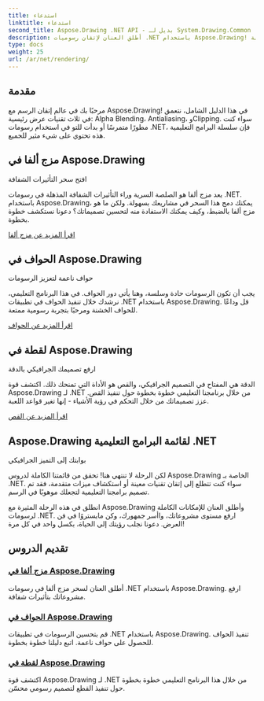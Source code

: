 ```yaml
---
title: استدعاء
linktitle: استدعاء
second_title: Aspose.Drawing .NET API - بديل لـ System.Drawing.Common
description: أطلق العنان لإتقان رسوميات .NET باستخدام Aspose.Drawing! ارفع مستوى المشروعات باستخدام مزج ألفا للحصول على تأثيرات شفافة. تعلم الحواف والقص للتصميمات المحسنة.
type: docs
weight: 25
url: /ar/net/rendering/
---
```

## مقدمة

مرحبًا بك في عالم إتقان الرسم مع Aspose.Drawing! في هذا الدليل الشامل، نتعمق في ثلاث تقنيات عرض رئيسية: Alpha Blending، Antialiasing، وClipping. سواء كنت مطورًا متمرسًا أو بدأت للتو في استخدام رسومات .NET، فإن سلسلة البرامج التعليمية هذه تحتوي على شيء مثير للجميع.

## مزج ألفا في Aspose.Drawing
افتح سحر التأثيرات الشفافة

يعد مزج ألفا هو الصلصة السرية وراء التأثيرات الشفافة المذهلة في رسومات .NET. باستخدام Aspose.Drawing، يمكنك دمج هذا السحر في مشاريعك بسهولة. ولكن ما هو مزج ألفا بالضبط، وكيف يمكنك الاستفادة منه لتحسين تصميماتك؟ دعونا نستكشف خطوة بخطوة.

[اقرأ المزيد عن مزج ألفا](./alpha-blending/)

## الحواف في Aspose.Drawing
حواف ناعمة لتعزيز الرسومات

يجب أن تكون الرسومات حادة وسلسة، وهنا يأتي دور الحواف. في هذا البرنامج التعليمي، نرشدك خلال تنفيذ الحواف في تطبيقات .NET باستخدام Aspose.Drawing. قل وداعًا للحواف الخشنة ومرحبًا بتجربة رسومية ممتعة.

[اقرأ المزيد عن الحواف](./antialiasing/)

## لقطة في Aspose.Drawing
ارفع تصميمك الجرافيكي بالدقة

الدقة هي المفتاح في التصميم الجرافيكي، والقص هو الأداة التي تمنحك ذلك. اكتشف قوة Aspose.Drawing لـ .NET من خلال برنامجنا التعليمي خطوة بخطوة حول تنفيذ القص. عزز تصميماتك من خلال التحكم في رؤية الأشياء - إنها تغير قواعد اللعبة.

[اقرأ المزيد عن القص](./clipping/)

## Aspose.Drawing لقائمة البرامج التعليمية .NET
بوابتك إلى التميز الجرافيكي

لكن الرحلة لا تنتهي هنا! تحقق من قائمتنا الكاملة لدروس Aspose.Drawing الخاصة بـ .NET. سواء كنت تتطلع إلى إتقان تقنيات معينة أو استكشاف ميزات متقدمة، فقد تم تصميم برامجنا التعليمية لتجعلك موهوبًا في الرسم.

انطلق في هذه الرحلة المثيرة مع Aspose.Drawing وأطلق العنان للإمكانات الكاملة لرسومات .NET. ارفع مستوى مشروعاتك، واأسر جمهورك، وكن مايستروًا في فن العرض. دعونا نجلب رؤيتك إلى الحياة، بكسل واحد في كل مرة!
## تقديم الدروس
### [مزج ألفا في Aspose.Drawing](./alpha-blending/)
أطلق العنان لسحر مزج ألفا في رسومات .NET باستخدام Aspose.Drawing. ارفع مشروعاتك بتأثيرات شفافة.
### [الحواف في Aspose.Drawing](./antialiasing/)
قم بتحسين الرسومات في تطبيقات .NET باستخدام Aspose.Drawing. تنفيذ الحواف للحصول على حواف ناعمة. اتبع دليلنا خطوة بخطوة.
### [لقطة في Aspose.Drawing](./clipping/)
اكتشف قوة Aspose.Drawing لـ .NET من خلال هذا البرنامج التعليمي خطوة بخطوة حول تنفيذ القطع لتصميم رسومي محسّن.